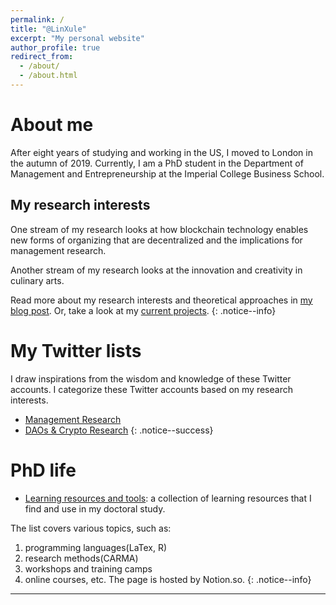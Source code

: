 ```yaml
---
permalink: /
title: "@LinXule"
excerpt: "My personal website"
author_profile: true
redirect_from:
  - /about/
  - /about.html
---
```

About me
======
After eight years of studying and working in the US, I moved to London in the autumn of 2019. Currently, I am a PhD student in the Department of Management and Entrepreneurship at the Imperial College Business School.

My research interests
-----
One stream of my research looks at how blockchain technology enables new forms of organizing that are decentralized and the implications for management research.

Another stream of my research looks at the innovation and creativity in culinary arts.

Read more about my research interests and theoretical approaches in [my blog post](/posts/2019/12/so-what-do-you-study/). Or, take a look at my [current projects](/portfolio/).
{: .notice--info}

My Twitter lists
======
I draw inspirations from the wisdom and knowledge of these Twitter accounts. I categorize these Twitter accounts based on my research interests.  

* [Management Research](http://linxule.com/twitter1/)
* [DAOs & Crypto Research](http://linxule.com/twitter2/)
{: .notice--success}

PhD life
======
* [Learning resources and tools](https://www.notion.so/linxule/Learning-Resources-and-tools-7ada6088f41745a8989ff86259884c7c): a collection of learning resources that I find and use in my doctoral study.

The list covers various topics, such as:
1. programming languages(LaTex, R)
2. research methods(CARMA)
3. workshops and training camps
4. online courses, etc.
The page is hosted by Notion.so.
{: .notice--info}

------

